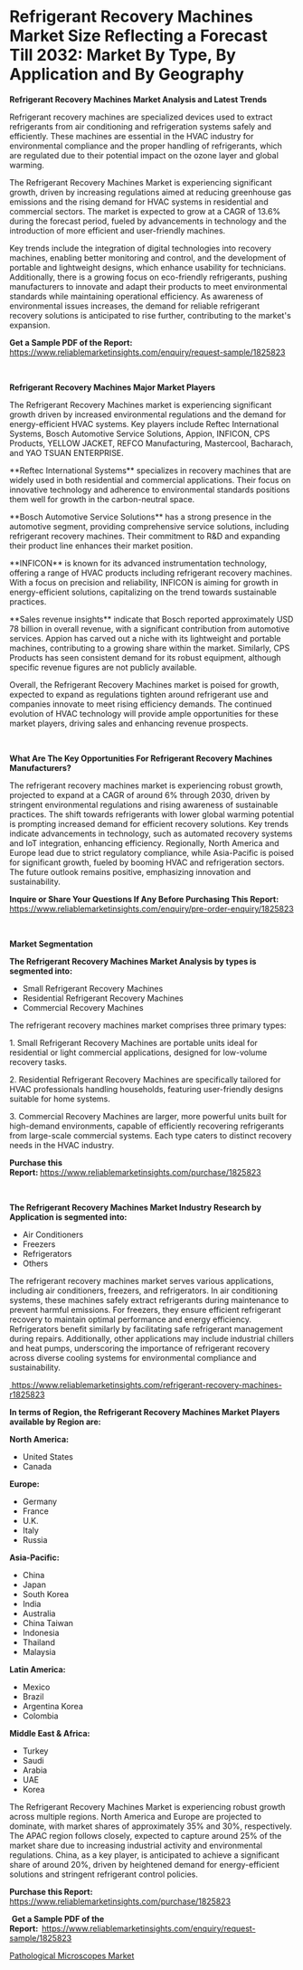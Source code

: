 <p><h1>Refrigerant Recovery Machines Market Size Reflecting a Forecast Till 2032: Market By Type, By Application and By Geography</h1></p><p><strong>Refrigerant Recovery Machines Market Analysis and Latest Trends</strong></p>
<p><p>Refrigerant recovery machines are specialized devices used to extract refrigerants from air conditioning and refrigeration systems safely and efficiently. These machines are essential in the HVAC industry for environmental compliance and the proper handling of refrigerants, which are regulated due to their potential impact on the ozone layer and global warming.</p><p>The Refrigerant Recovery Machines Market is experiencing significant growth, driven by increasing regulations aimed at reducing greenhouse gas emissions and the rising demand for HVAC systems in residential and commercial sectors. The market is expected to grow at a CAGR of 13.6% during the forecast period, fueled by advancements in technology and the introduction of more efficient and user-friendly machines. </p><p>Key trends include the integration of digital technologies into recovery machines, enabling better monitoring and control, and the development of portable and lightweight designs, which enhance usability for technicians. Additionally, there is a growing focus on eco-friendly refrigerants, pushing manufacturers to innovate and adapt their products to meet environmental standards while maintaining operational efficiency. As awareness of environmental issues increases, the demand for reliable refrigerant recovery solutions is anticipated to rise further, contributing to the market's expansion.</p></p>
<p><strong>Get a Sample PDF of the Report:&nbsp;</strong> <a href="https://www.reliablemarketinsights.com/enquiry/request-sample/1825823?utm_campaign=2389&utm_medium=2&utm_source=Github&utm_content=ia&utm_term=18022025&utm_id=refrigerant-recovery-machines">https://www.reliablemarketinsights.com/enquiry/request-sample/1825823</a></p>
<p>&nbsp;</p>
<p><strong>Refrigerant Recovery Machines Major Market Players</strong></p>
<p><p>The Refrigerant Recovery Machines market is experiencing significant growth driven by increased environmental regulations and the demand for energy-efficient HVAC systems. Key players include Reftec International Systems, Bosch Automotive Service Solutions, Appion, INFICON, CPS Products, YELLOW JACKET, REFCO Manufacturing, Mastercool, Bacharach, and YAO TSUAN ENTERPRISE.</p><p>**Reftec International Systems** specializes in recovery machines that are widely used in both residential and commercial applications. Their focus on innovative technology and adherence to environmental standards positions them well for growth in the carbon-neutral space.</p><p>**Bosch Automotive Service Solutions** has a strong presence in the automotive segment, providing comprehensive service solutions, including refrigerant recovery machines. Their commitment to R&D and expanding their product line enhances their market position.</p><p>**INFICON** is known for its advanced instrumentation technology, offering a range of HVAC products including refrigerant recovery machines. With a focus on precision and reliability, INFICON is aiming for growth in energy-efficient solutions, capitalizing on the trend towards sustainable practices.</p><p>**Sales revenue insights** indicate that Bosch reported approximately USD 78 billion in overall revenue, with a significant contribution from automotive services. Appion has carved out a niche with its lightweight and portable machines, contributing to a growing share within the market. Similarly, CPS Products has seen consistent demand for its robust equipment, although specific revenue figures are not publicly available.</p><p>Overall, the Refrigerant Recovery Machines market is poised for growth, expected to expand as regulations tighten around refrigerant use and companies innovate to meet rising efficiency demands. The continued evolution of HVAC technology will provide ample opportunities for these market players, driving sales and enhancing revenue prospects.</p></p>
<p>&nbsp;</p>
<p><strong>What Are The Key Opportunities For Refrigerant Recovery Machines Manufacturers?</strong></p>
<p><p>The refrigerant recovery machines market is experiencing robust growth, projected to expand at a CAGR of around 6% through 2030, driven by stringent environmental regulations and rising awareness of sustainable practices. The shift towards refrigerants with lower global warming potential is prompting increased demand for efficient recovery solutions. Key trends indicate advancements in technology, such as automated recovery systems and IoT integration, enhancing efficiency. Regionally, North America and Europe lead due to strict regulatory compliance, while Asia-Pacific is poised for significant growth, fueled by booming HVAC and refrigeration sectors. The future outlook remains positive, emphasizing innovation and sustainability.</p></p>
<p><strong>Inquire or Share Your Questions If Any Before Purchasing This Report:</strong> <a href="https://www.reliablemarketinsights.com/enquiry/pre-order-enquiry/1825823?utm_campaign=2389&utm_medium=2&utm_source=Github&utm_content=ia&utm_term=18022025&utm_id=refrigerant-recovery-machines">https://www.reliablemarketinsights.com/enquiry/pre-order-enquiry/1825823</a></p>
<p>&nbsp;</p>
<p><strong>Market Segmentation</strong></p>
<p><strong>The Refrigerant Recovery Machines Market Analysis by types is segmented into:</strong></p>
<p><ul><li>Small Refrigerant Recovery Machines</li><li>Residential Refrigerant Recovery Machines</li><li>Commercial Recovery Machines</li></ul></p>
<p><p>The refrigerant recovery machines market comprises three primary types: </p><p>1. Small Refrigerant Recovery Machines are portable units ideal for residential or light commercial applications, designed for low-volume recovery tasks. </p><p>2. Residential Refrigerant Recovery Machines are specifically tailored for HVAC professionals handling households, featuring user-friendly designs suitable for home systems. </p><p>3. Commercial Recovery Machines are larger, more powerful units built for high-demand environments, capable of efficiently recovering refrigerants from large-scale commercial systems. Each type caters to distinct recovery needs in the HVAC industry.</p></p>
<p><strong>Purchase this Report:&nbsp;</strong><a href="https://www.reliablemarketinsights.com/purchase/1825823?utm_campaign=2389&utm_medium=2&utm_source=Github&utm_content=ia&utm_term=18022025&utm_id=refrigerant-recovery-machines">https://www.reliablemarketinsights.com/purchase/1825823</a></p>
<p>&nbsp;</p>
<p><strong>The Refrigerant Recovery Machines Market Industry Research by Application is segmented into:</strong></p>
<p><ul><li>Air Conditioners</li><li>Freezers</li><li>Refrigerators</li><li>Others</li></ul></p>
<p><p>The refrigerant recovery machines market serves various applications, including air conditioners, freezers, and refrigerators. In air conditioning systems, these machines safely extract refrigerants during maintenance to prevent harmful emissions. For freezers, they ensure efficient refrigerant recovery to maintain optimal performance and energy efficiency. Refrigerators benefit similarly by facilitating safe refrigerant management during repairs. Additionally, other applications may include industrial chillers and heat pumps, underscoring the importance of refrigerant recovery across diverse cooling systems for environmental compliance and sustainability.</p></p>
<p><a href="https://www.reliablemarketinsights.com/refrigerant-recovery-machines-r1825823?utm_campaign=2389&utm_medium=2&utm_source=Github&utm_content=ia&utm_term=18022025&utm_id=refrigerant-recovery-machines">&nbsp;https://www.reliablemarketinsights.com/refrigerant-recovery-machines-r1825823</a></p>
<p><strong>In terms of Region, the Refrigerant Recovery Machines Market Players available by Region are:</strong></p>
<p>
    <p> <strong> North America: </strong>
        <ul>
            <li>United States</li>
            <li>Canada</li>
        </ul>
        </p> 
    <p> <strong> Europe: </strong>
        <ul>
            <li>Germany</li>
            <li>France</li>
            <li>U.K.</li>
            <li>Italy</li>
            <li>Russia</li>
        </ul>
        </p> 
    <p> <strong> Asia-Pacific: </strong>
        <ul>
            <li>China</li>
            <li>Japan</li>
            <li>South Korea</li>
            <li>India</li>
            <li>Australia</li>
            <li>China Taiwan</li>
            <li>Indonesia</li>
            <li>Thailand</li>
            <li>Malaysia</li>
        </ul>
        </p> 
    <p> <strong> Latin America: </strong>
        <ul>
            <li>Mexico</li>
            <li>Brazil</li>
            <li>Argentina Korea</li>
            <li>Colombia</li>
        </ul>
        </p> 
    <p> <strong> Middle East & Africa: </strong>
        <ul>
            <li>Turkey</li>
            <li>Saudi</li>
            <li>Arabia</li>
            <li>UAE</li>
            <li>Korea</li>
        </ul>
    </p>
    </p>
<p><p>The Refrigerant Recovery Machines Market is experiencing robust growth across multiple regions. North America and Europe are projected to dominate, with market shares of approximately 35% and 30%, respectively. The APAC region follows closely, expected to capture around 25% of the market share due to increasing industrial activity and environmental regulations. China, as a key player, is anticipated to achieve a significant share of around 20%, driven by heightened demand for energy-efficient solutions and stringent refrigerant control policies.</p></p>
<p><strong>Purchase this Report: </strong><a href="https://www.reliablemarketinsights.com/purchase/1825823?utm_campaign=2389&utm_medium=2&utm_source=Github&utm_content=ia&utm_term=18022025&utm_id=refrigerant-recovery-machines">https://www.reliablemarketinsights.com/purchase/1825823</a></p>
<p>&nbsp;<strong>Get a Sample PDF of the Report:&nbsp;&nbsp;</strong><a href="https://www.reliablemarketinsights.com/enquiry/request-sample/1825823?utm_campaign=2389&utm_medium=2&utm_source=Github&utm_content=ia&utm_term=18022025&utm_id=refrigerant-recovery-machines">https://www.reliablemarketinsights.com/enquiry/request-sample/1825823</a></p>
<p><strong></strong></p>
<p><p><a href="https://github.com/cheryjhonson/Market-Research-Report-List-1/blob/main/pathological-microscopes-market.md?utm_campaign=2389&utm_medium=2&utm_source=Github&utm_content=ia&utm_term=18022025&utm_id=refrigerant-recovery-machines">Pathological Microscopes Market</a></p></p>